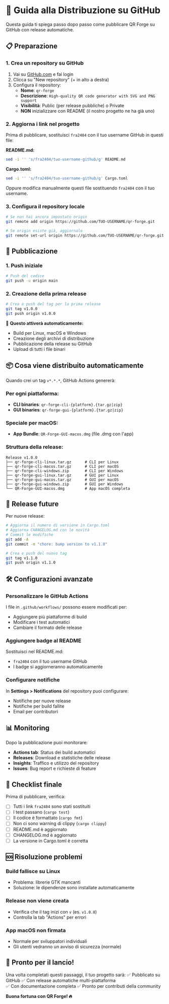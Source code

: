 # 🚀 Guida alla Distribuzione su GitHub

Questa guida ti spiega passo dopo passo come pubblicare QR Forge su GitHub con release automatiche.

## 📋 Preparazione

### 1. Crea un repository su GitHub

1. Vai su [GitHub.com](https://github.com) e fai login
2. Clicca su "New repository" (+ in alto a destra)
3. Configura il repository:
   - **Nome**: `qr-forge`
   - **Descrizione**: `High-quality QR code generator with SVG and PNG support`
   - **Visibilità**: Public (per release pubbliche) o Private
   - **NON** inizializzare con README (il nostro progetto ne ha già uno)

### 2. Aggiorna i link nel progetto

Prima di pubblicare, sostituisci `fra2404` con il tuo username GitHub in questi file:

**README.md:**

```bash
sed -i '' 's/fra2404/tuo-username-github/g' README.md
```

**Cargo.toml:**

```bash
sed -i '' 's/fra2404/tuo-username-github/g' Cargo.toml
```

Oppure modifica manualmente questi file sostituendo `fra2404` con il tuo username.

### 3. Configura il repository locale

```bash
# Se non hai ancora impostato origin
git remote add origin https://github.com/TUO-USERNAME/qr-forge.git

# Se origin esiste già, aggiornalo
git remote set-url origin https://github.com/TUO-USERNAME/qr-forge.git
```

## 🚀 Pubblicazione

### 1. Push iniziale

```bash
# Push del codice
git push -u origin main
```

### 2. Creazione della prima release

```bash
# Crea e push del tag per la prima release
git tag v1.0.0
git push origin v1.0.0
```

🎉 **Questo attiverà automaticamente:**

- Build per Linux, macOS e Windows
- Creazione degli archivi di distribuzione
- Pubblicazione della release su GitHub
- Upload di tutti i file binari

## 📦 Cosa viene distribuito automaticamente

Quando crei un tag `v*.*.*`, GitHub Actions genererà:

### Per ogni piattaforma:

- **CLI binaries**: `qr-forge-cli-{platform}.{tar.gz|zip}`
- **GUI binaries**: `qr-forge-gui-{platform}.{tar.gz|zip}`

### Speciale per macOS:

- **App Bundle**: `QR-Forge-GUI-macos.dmg` (file .dmg con l'app)

### Struttura della release:

```
Release v1.0.0
├── qr-forge-cli-linux.tar.gz      # CLI per Linux
├── qr-forge-cli-macos.tar.gz      # CLI per macOS
├── qr-forge-cli-windows.zip       # CLI per Windows
├── qr-forge-gui-linux.tar.gz      # GUI per Linux
├── qr-forge-gui-macos.tar.gz      # GUI per macOS
├── qr-forge-gui-windows.zip       # GUI per Windows
└── QR-Forge-GUI-macos.dmg         # App macOS completa
```

## 🔄 Release future

Per nuove release:

```bash
# Aggiorna il numero di versione in Cargo.toml
# Aggiorna CHANGELOG.md con le novità
# Commit le modifiche
git add -A
git commit -m "chore: bump version to v1.1.0"

# Crea e push del nuovo tag
git tag v1.1.0
git push origin v1.1.0
```

## 🛠️ Configurazioni avanzate

### Personalizzare le GitHub Actions

I file in `.github/workflows/` possono essere modificati per:

- Aggiungere più piattaforme di build
- Modificare i test automatici
- Cambiare il formato delle release

### Aggiungere badge al README

Sostituisci nel README.md:

- `fra2404` con il tuo username GitHub
- I badge si aggiorneranno automaticamente

### Configurare notifiche

In **Settings > Notifications** del repository puoi configurare:

- Notifiche per nuove release
- Notifiche per build fallite
- Email per contributori

## 📊 Monitoring

Dopo la pubblicazione puoi monitorare:

- **Actions tab**: Status dei build automatici
- **Releases**: Download e statistiche delle release
- **Insights**: Traffico e utilizzo del repository
- **Issues**: Bug report e richieste di feature

## 🎯 Checklist finale

Prima di pubblicare, verifica:

- [ ] Tutti i link `fra2404` sono stati sostituiti
- [ ] I test passano (`cargo test`)
- [ ] Il codice è formattato (`cargo fmt`)
- [ ] Non ci sono warning di clippy (`cargo clippy`)
- [ ] README.md è aggiornato
- [ ] CHANGELOG.md è aggiornato
- [ ] La versione in Cargo.toml è corretta

## 🆘 Risoluzione problemi

### Build fallisce su Linux

- Problema: librerie GTK mancanti
- Soluzione: le dipendenze sono installate automaticamente

### Release non viene creata

- Verifica che il tag inizi con `v` (es. `v1.0.0`)
- Controlla la tab "Actions" per errori

### App macOS non firmata

- Normale per sviluppatori individuali
- Gli utenti vedranno un avviso di sicurezza (normale)

## 🚀 Pronto per il lancio!

Una volta completati questi passaggi, il tuo progetto sarà:
✅ Pubblicato su GitHub
✅ Con release automatiche multi-piattaforma  
✅ Con documentazione completa
✅ Pronto per contributi della community

**Buona fortuna con QR Forge! 🔥**
